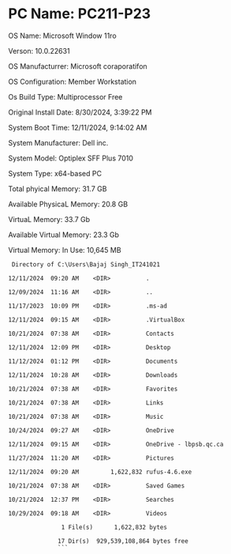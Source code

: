 # PC Name:                       PC211-P23
  
OS Name:                        Microsoft Window 11ro

Verson:                         10.0.22631
  
OS Manufacturrer:               Microsoft coraporatifon

OS Configuration:               Member Workstation

Os Build Type:                  Multiprocessor Free

Original Install Date:     8/30/2024, 3:39:22 PM

System Boot Time:          12/11/2024, 9:14:02 AM
           
System Manufacturer:             Dell inc.

System Model:                    Optiplex SFF Plus 7010

System Type:                     x64-based PC

Total phyical Memory:            31.7 GB

Available PhysicaL Memory:       20.8 GB

VirtuaL Memory:                  33.7 Gb
 
Available Virtual Memory:        23.3 Gb

Virtual Memory: In Use:          10,645 MB
```
 Directory of C:\Users\Bajaj Singh_IT241021

12/11/2024  09:20 AM    <DIR>          .

12/09/2024  11:16 AM    <DIR>          ..

11/17/2023  10:09 PM    <DIR>          .ms-ad

12/11/2024  09:15 AM    <DIR>          .VirtualBox

10/21/2024  07:38 AM    <DIR>          Contacts

12/11/2024  12:09 PM    <DIR>          Desktop

11/12/2024  01:12 PM    <DIR>          Documents

12/11/2024  10:28 AM    <DIR>          Downloads

10/21/2024  07:38 AM    <DIR>          Favorites

10/21/2024  07:38 AM    <DIR>          Links

10/21/2024  07:38 AM    <DIR>          Music

10/24/2024  09:27 AM    <DIR>          OneDrive

12/11/2024  09:15 AM    <DIR>          OneDrive - lbpsb.qc.ca

11/27/2024  11:20 AM    <DIR>          Pictures

12/11/2024  09:20 AM         1,622,832 rufus-4.6.exe

10/21/2024  07:38 AM    <DIR>          Saved Games

10/21/2024  12:37 PM    <DIR>          Searches

10/29/2024  09:18 AM    <DIR>          Videos

               1 File(s)      1,622,832 bytes
               
              17 Dir(s)  929,539,108,864 bytes free
              ```
